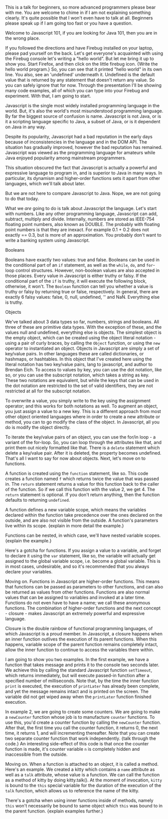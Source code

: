 This is a talk for beginners, so more advanced programmers please bear with me. You are welcome to chime in if I am not explaining something clearly. It's quite possible that I won't even have to talk at all. Beginners please speak up if I am going too fast or you have a question.

Welcome to Javascript 101, if you are looking for Java 101, then you are in the wrong place.

If you followed the directions and have Firebug installed on your laptop, please pad yourself on the back. Let's get everyone's acquainted with using the Firebug console let's writing a "hello world". But let me bring it up to show you. Start Firefox, and then click on the little firebug icon. {Write the hello world program.} So, you can see that it printed "hello world" in its own line. You also, see an 'undefined' underneath it. Undefined is the default value that is returned by any statement that doesn't return any value. So you can safely ignore that for now. Through the presentation I'll be showing many code examples, all of which you can type into your Firebug and experiment. With that, I am going to start.

Javascript is the single most widely installed programming language in the world. But, it's also the world's most misunderstood programming language. By far the biggest source of confusion is name. Javascript is not Java, or is it a scripting language specific to Java, a subset of Java, or is it dependent on Java in any way.

Despite its popularity, Javascript had a bad reputation in the early days because of inconsistencies in the language and in the DOM API. The situation has gradually improved, however the bad reputation has remained. Javascript was viewed as the programming language for amateurs while Java enjoyed popularity among mainstream programmers.

This situation obscured the fact that Javascript is actually a powerful and expressive language to program in, and is superior to Java in many ways. In particular, its dynamism and higher-order functions sets it apart from other languages, which we'll talk about later.

But we are not here to compare Javascript to Java. Nope, we are not going to do that today.

What we *are* going to do is talk about Javascript the language. Let's start with numbers. Like any other programming language, Javascript can add, subtract, multiply and divide. Internally, numbers are stored as IEEE-754 floating point numbers, also known as DOUBLE. The probably with floating point numbers is that they are inexact. For example 0.1 + 0.2 does not exactly == 0.3, but is more of an approximation. You probably don't want to write a banking system using Javascript.

Booleans

Booleans have exactly two values: true and false. Booleans can be used in the conditional part of an `if` statement, as well as the `while`, `do`, and `for`-loop control structures. However, non-boolean values are also accepted in those places. Every value in Javascript is either truthy or falsy. If the conditional part of the `if` is truthy, it will execute the following block, otherwise, it won't. The `Boolean` function can tell you whether a value is truthy or falsy by returning true or false, respectively. In general, there are exactly 6 falsy values: false, 0, null, undefined, '' and NaN. Everything else is truthy.

Objects

We've talked about 3 data types so far, numbers, strings and booleans. All three of these are primitive data types. With the exception of these, and the values null and undefined, everything else is objects. The simplest object is the empty object, which can be created using the object literal notation - using a pair of curly braces, by calling the `Object` function, or using the `new` operator to instantiated an object. Objects in Javascript are simply a set of key/value pairs. In other languages these are called dictionaries, or hashmaps, or hashtables. In this object that I've created here using the literal notation has two key/value pairs, lang to javascript, and author to Brendan Eich. To access to values by key, you can use the dot notation, like so, or you can use the subscript notation, which takes a string as key. These two notations are equivalent, but while the keys that can be used in the dot notation are restricted to the set of valid identifiers, they are not restricted at all for the subscript notation.

To overwrite a value, you simply write to the key using the assignment operator; and this works for both notations as well. To augment an object, you just assign a value to a new key. This is a different approach from most other object oriented languages where in order to create a new attribute or method, you can to go modify the class of the object. In Javascript, all you do is modify the object directly. 

To iterate the key/value pairs of an object, you can use the for/in loop - a variant of the for-loop. So, you can loop through the attributes like that, and print them out nicely formatted like that. There is a `delete` statement which delete a key/value pair. After it is deleted, the property becomes undefined. That's all I want to say for now about objects. Next, let's move on to functions.

A function is created using the `function` statement, like so. This code creates a function named `f` which returns twice the value that was passed in. The `return` statement returns a value for this function back to the caller of the function. So if we call this function with the value 2, we get 4. The `return` statement is optional. If you don't return anything, then the function defaults to returning `undefined`. 

A function defines a new variable scope, which means the variables declared within the function take precedence over the ones declared on the outside, and are also not visible from the outside. A function's parameters live within its scope. {explain in more detail the example.}

Functions can be nested, in which case, we'll have nested variable scopes. {explain the example.}

Here's a gotcha for functions. If you assign a value to a variable, and forget to declare it using the `var` statement, like so, the variable will actually get assigned to the global variable scope, i.e. become a global variable. This is in most cases, undesirable, and so it's recommended that you always declare your variables.

Moving on. Functions in Javascript are higher-order functions. This means that functions can be passed as parameters to other functions, and can also be returned as values from other functions. Functions are also normal values that can be assigned to variables and invoked at a later time. Functions do not even have to have a name; we call these anonymous functions. The combination of higher-order functions and the next concept - closure - makes Javascript an extremely powerful and expressive language. 

Closure is the double rainbow of functional programming languages, of which Javascript is a proud member. In Javascript, a closure happens when an inner function outlives the execution of its parent functions. When this happens, variable scope of the parent function remains completely intact, allow the inner function to continue to access the variables there within.

I am going to show you two examples. In the first example, we have a function that takes message and prints it to the console two seconds later. We achieve this by calling the standard Javascript function `setTimeout`, which returns immediately, but will execute passed-in function after a specified number of milliseconds. Note that, by the time the inner function `print` is executed, the execution of `printLater` has already been complete, and yet the message remains intact and is printed on the screen. The variable did not get wiped away when the `printLater` function finished execution.

In example 2, we are going to create some counters. We are going to make a `newCounter` function whose job is to manufacture `counter` functions. To use this, you'd create a counter function by calling the `newCounter` function. After that, the first time you call the counter function, it returns 0, the next time, it returns 1, and will incrementing thereafter. Note that you can create two separate counter function that work independently. {talk through the code.} An interesting side-effect of this code is that once the counter function is made, it's counter variable `n` is completely hidden and inaccessible from the outside. 

Moving on. When a function is attached to an object, it is called a method. Here's an example. We created a kitty which contains a `name` attribute as well as a `talk` attribute, whose value is a function. We can call the function as a method of kitty by doing kitty.talk(). At the moment of invocation, `kitty` is bound to the `this` special variable for the duration of the execution of the `talk` function, which allows us to reference the name of the kitty.

There's a gotcha when using inner functions inside of methods, namely `this` won't necessarily be bound to same object which `this` was bound to in the parent function. {explain examples further.}
